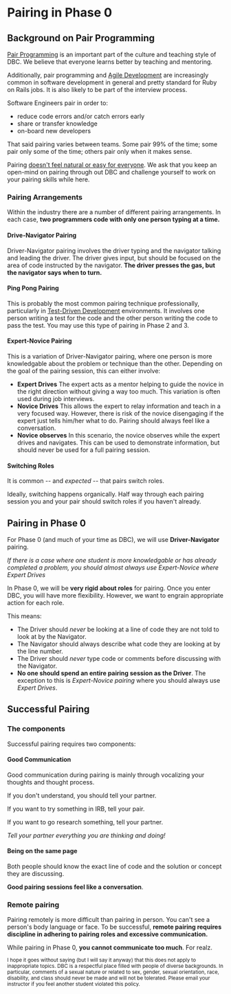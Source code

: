 # Pairing in Phase 0

## Background on Pair Programming

[Pair Programming](http://en.wikipedia.org/wiki/Pair_programming) is an important part of the culture and teaching style of DBC.  We believe that everyone learns better by teaching and mentoring.

Additionally, pair programming and [Agile Development](http://en.wikipedia.org/wiki/Agile_software_development) are increasingly common in software development in general and pretty standard for Ruby on Rails jobs.  It is also likely to be part of the interview process.

Software Engineers pair in order to:

* reduce code errors and/or catch errors early
* share or transfer knowledge
* on-board new developers

That said pairing varies between teams.  Some pair 99% of the time; some pair only some of the time; others pair only when it makes sense.  

Pairing [doesn't feel natural or easy for everyone](http://blogs.atlassian.com/2009/06/pair_programming_is_kryptonite/). We ask that you keep an open-mind on pairing through out DBC and challenge yourself to work on your pairing skills while here. 

### Pairing Arrangements

Within the industry there are a number of different pairing arrangements.  In each case, **two programmers code with only one person typing at a time.** 

#### Drive-Navigator Pairing
Driver-Navigator pairing involves the driver typing and the navigator talking and leading the driver.  The driver gives input, but should be focused on the area of code instructed by the navigator.  **The driver presses the gas, but the navigator says when to turn.**

#### Ping Pong Pairing
This is probably the most common pairing technique professionally, particularly in [Test-Driven Development](http://en.wikipedia.org/wiki/Test-driven_development) environments. It involves one person writing a test for the code and the other person writing the code to pass the test.  You may use this type of pairing in Phase 2 and 3.

#### Expert-Novice Pairing
This is a variation of Driver-Navigator pairing, where one person is more knowledgable about the problem or technique than the other. Depending on the goal of the pairing session, this can either involve:

* **Expert Drives** The expert acts as a mentor helping to guide the novice in the right direction without giving a way too much.  This variation is often used during job interviews.
* **Novice Drives** This allows the expert to relay information and teach in a very focused way.  However, there is risk of the novice disengaging if the expert just tells him/her what to do.  Pairing should always feel like a conversation.
* **Novice observes** In this scenario, the novice observes while the expert drives and navigates.  This can be used to demonstrate information, but should never be used for a full pairing session.

#### Switching Roles
It is common -- and *expected* -- that pairs switch roles.  

Ideally, switching happens organically.
Half way through each pairing session you and your pair should switch roles if you haven't already.




## Pairing in Phase 0

For Phase 0 (and much of your time as DBC), we will use **Driver-Navigator** pairing.  

*If there is a case where one student is more knowledgable or has already completed a problem, you should almost always use Expert-Novice where Expert Drives*

In Phase 0, we will be **very rigid about roles** for pairing.  Once you enter DBC, you will have more flexibility.  However, we want to engrain appropriate action for each role.

This means:

* The Driver should *never* be looking at a line of code they are not told to look at by the Navigator.
* The Navigator should always describe what code they are looking at by the line number.
* The Driver should *never* type code or comments before discussing with the Navigator.
* **No one should spend an entire pairing session as the Driver**. The exception to this is *Expert-Novice pairing* where you should always use *Expert Drives*.



## Successful Pairing

### The components
Successful pairing requires two components:

#### Good Communication
Good communication during pairing is mainly through vocalizing your thoughts and thought process. 

If you don't understand, you should tell your partner. 

If you want to try something in IRB, tell your pair.  

If you want to go research something, tell your partner. 

*Tell your partner everything you are thinking and doing!* 

#### Being on the same page
Both people should know the exact line of code and the solution or concept they are discussing. 

**Good pairing sessions feel like a conversation**.


### Remote pairing
Pairing remotely is more difficult than pairing in person.  You can't see a person's body language or face.  To be successful, **remote pairing requires discipline in adhering to pairing roles and excessive communication.**

While pairing in Phase 0, **you cannot communicate too much**.  For realz.

<small>I hope it goes without saying (but I will say it anyway) that this does not apply to inappropriate topics.  DBC is a respectful place filled with people of diverse backgrounds.  In particular, comments of a sexual nature or related to sex, gender, sexual orientation, race, disability, and class should never be made and will not be tolerated.  Please email your instructor if you feel another student violated this policy.</small>


